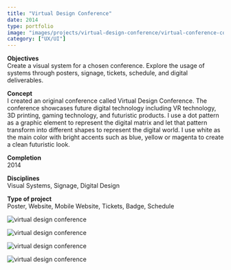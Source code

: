 ```yaml
---
title: "Virtual Design Conference"
date: 2014
type: portfolio
image: "images/projects/virtual-design-conference/virtual-conference-cover.jpg"
category: ["UX/UI"]
---
```


<b>Objectives</b><br>
Create a visual system for a chosen conference. Explore the usage of systems through posters, signage, tickets, schedule, and digital deliverables. 

<b>Concept</b><br>
I created an original conference called Virtual Design Conference. The conference showcases future digital technology including VR technology, 3D printing, gaming technology, and futuristic products. I use a dot pattern as a graphic element to represent the digital matrix and let that pattern transform into different shapes to represent the digital world. I use white as the main color with bright accents such as blue, yellow or magenta to create a clean futuristic look.

<b>Completion</b><br>
2014

<b>Disciplines</b><br>
Visual Systems, Signage, Digital Design

<b>Type of project</b><br>
Poster, Website, Mobile Website, Tickets, Badge, Schedule

<img src="/images/projects/virtual-design-conference/virtual-conference-cover.jpg" loading="lazy" alt="virtual design conference"><br>

<img src="/images/projects/virtual-design-conference/virtual-conference-1.jpg" loading="lazy" alt="virtual design conference"><br>

<img src="/images/projects/virtual-design-conference/virtual-conference-2.jpg" loading="lazy" alt="virtual design conference"><br>

<img src="/images/projects/virtual-design-conference/virtual-conference-3.jpg" loading="lazy" alt="virtual design conference"><br>

